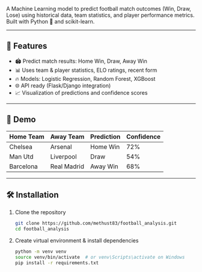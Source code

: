 A Machine Learning model to predict football match outcomes (Win, Draw, Lose) using historical data, team statistics, and player performance metrics. Built with Python 🐍 and scikit-learn.

---

## 📖 Features

- 🏟 Predict match results: Home Win, Draw, Away Win
- 📊 Uses team & player statistics, ELO ratings, recent form
- 🔥 Models: Logistic Regression, Random Forest, XGBoost
- 🌐 API ready (Flask/Django integration)
- 📈 Visualization of predictions and confidence scores

---

## 🚀 Demo

| Home Team | Away Team | Prediction | Confidence |
|-----------|-----------|-------------|------------|
| Chelsea    | Arsenal   | Home Win     | 72%        |
| Man Utd    | Liverpool | Draw         | 54%        |
| Barcelona  | Real Madrid| Away Win    | 68%        |

---

## 🛠 Installation

1. Clone the repository
    ```bash
    git clone https://github.com/methust83/football_analysis.git
    cd football_analysis
    ```

2. Create virtual environment & install dependencies
    ```bash
    python -m venv venv
    source venv/bin/activate  # or venv\Scripts\activate on Windows
    pip install -r requirements.txt

